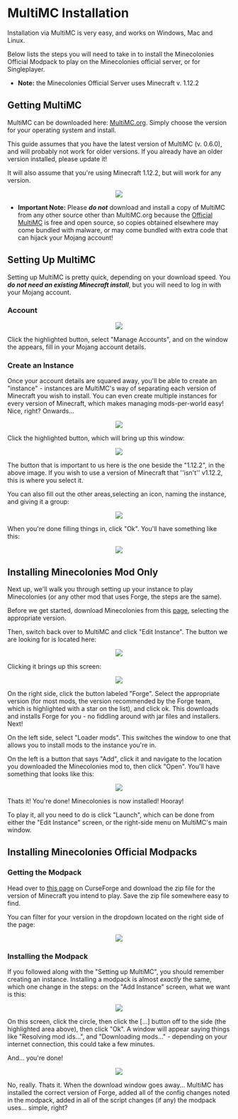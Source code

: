 # MultiMC Installation

Installation via MultiMC is very easy, and works on Windows, Mac and Linux.

Below lists the steps you will need to take in to install the Minecolonies Official Modpack to play on the Minecolonies official server, or for Singleplayer.

- **Note:** the Minecolonies Official Server uses Minecraft v. 1.12.2

## Getting MultiMC

MultiMC can be downloaded here: [MultiMC.org](https://multimc.org/#Download). Simply choose the version for your operating system and install.

This guide assumes that you have the latest version of MultiMC (v. 0.6.0), and will probably not work for older versions. If you already have an older version installed, please update it!

It will also assume that you're using Minecraft 1.12.2, but will work for any version.

<p style="text-align:center;"><img src="../../assets/images/installation/MultiMc-Download.png alt="MultiMc Download"></p>

- **Important Note:** Please ***do not*** download and install a copy of MultiMC from any other source other than MultiMC.org because the [Official MultiMC](https://github.com/MultiMC/MultiMC5) is free and open source, so copies obtained elsewhere may come bundled with malware, or may come bundled with extra code that can hijack your Mojang account!

## Setting Up MultiMC

Setting up MultiMC is pretty quick, depending on your download speed. You ***do not need an existing Minecraft install***, but you will need to log in with your Mojang account.

### Account

<p style="text-align:center;"><img src="../assets/images/installation/MultiMc-Account.png alt="MultiMc Account"></p>

Click the highlighted button, select "Manage Accounts", and on the window the appears, fill in your Mojang account details.

### Create an Instance

Once your account details are squared away, you'll be able to create an "instance" - instances are MultiMC's way of separating each version of Minecraft you wish to install. You can even create multiple instances for every version of Minecraft, which makes managing mods-per-world easy! Nice, right? Onwards...

<p style="text-align:center;"><img src="../../assets/images/installation/MultiMc-Instance1.png alt="MultiMc Instance"></p>

Click the highlighted button, which will bring up this window:

<p style="text-align:center;"><img src="../../assets/images/installation/MultiMc-Instance2.png alt="MultiMc Instance1"></p>

The button that is important to us here is the one beside the "1.12.2", in the above image. If you wish to use a version of Minecraft that ''isn't'' v1.12.2, this is where you select it.

You can also fill out the other areas,selecting an icon, naming the instance, and giving it a group:

<p style="text-align:center;"><img src="../../assets/images/installation/MultiMc-Instance3.png alt="MultiMc Instance2"></p>

When you're done filling things in, click "Ok". You'll have something like this:

<p style="text-align:center;"><img src="../../assets/images/installation/MultiMc-Instance4.png alt="MultiMc Instance3"></p>

## Installing Minecolonies Mod Only ##

Next up, we'll walk you through setting up your instance to play Minecolonies (or any other mod that uses Forge, the steps are the same).

Before we get started, download Minecolonies from this [page](https://minecraft.curseforge.com/projects/minecolonies), selecting the appropriate version.

Then, switch back over to MultiMC and click "Edit Instance". The button we are looking for is located here:

<p style="text-align:center;"><img src="../../assets/images/installation/MultiMc-Edit1.png alt="MultiMc Edit Instance"></p>

Clicking it brings up this screen:

<p style="text-align:center;"><img src="../../assets/images/installation/MultiMc-Edit2.png alt="MultiMc Edit Instance1"></p>

On the right side, click the button labeled "Forge". Select the appropriate version (for most mods, the version recommended by the Forge team, which is highlighted with a star on the list), and click ok. This downloads and installs Forge for you - no fiddling around with jar files and installers. Next!

On the left side, select "Loader mods". This switches the window to one that allows you to install mods to the instance you're in.

On the left is a button that says "Add", click it and navigate to the location you downloaded the Minecolonies mod to, then click "Open". You'll have something that looks like this:

<p style="text-align:center;"><img src="../../assets/images/installation/MultiMc-Edit3.png alt="MultiMc Add"></p>

Thats it! You're done! Minecolonies is now installed! Hooray!

To play it, all you need to do is click "Launch", which can be done from either the "Edit Instance" screen, or the right-side menu on MultiMC's main window.

## Installing Minecolonies Official Modpacks ##

### Getting the Modpack ###

Head over to [this page](https://minecraft.curseforge.com/projects/minecolonies-testpack/files) on CurseForge and download the zip file for the version of Minecraft you intend to play. Save the zip file somewhere easy to find.

You can filter for your version in the dropdown located on the right side of the page:

<p style="text-align:center;"><img src="../../assets/images/installation/MultiMc-Curse.png alt="MultiMc Curse"></p>

### Installing the Modpack ###

If you followed along with the "Setting up MultiMC", you should remember creating an instance. Installing a modpack is almost *exactly* the same, which one change in the steps: on the "Add Instance" screen, what we want is this:

<p style="text-align:center;"><img src="../../assets/images/installation/MultiMc-Modpack1.png alt="MultiMc Modpack1"></p>

On this screen, click the circle, then click the [...] button off to the side (the highlighted area above), then click "Ok". A window will appear saying things like "Resolving mod ids...", and "Downloading mods..." - depending on your internet connection, this could take a few minutes.

And... you're done!

<p style="text-align:center;"><img src="../../assets/images/installation/MultiMc-Modpack2.png alt="MultiMc Modpack2"></p>

No, really. Thats it. When the download window goes away... MultiMC has installed the correct version of Forge, added all of the config changes noted in the modpack, added in all of the script changes (if any) the modpack uses... simple, right?
